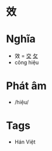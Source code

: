 # 效

# Nghĩa
* 效 = [交](交.md) [攵](攵.md)
* công hiệu

# Phát âm
* /hiệu/

# Tags
* Hán Việt

<script>window.HANZI_FIELD='效';</script>
